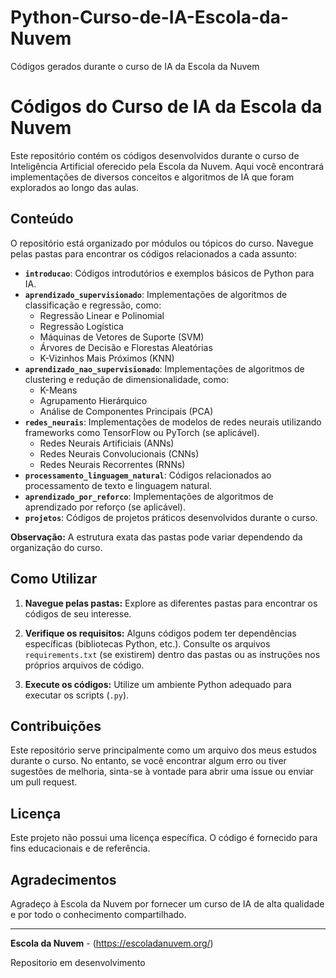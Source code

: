 # Python-Curso-de-IA-Escola-da-Nuvem
Códigos gerados durante o curso de IA da Escola da Nuvem

# Códigos do Curso de IA da Escola da Nuvem

Este repositório contém os códigos desenvolvidos durante o curso de Inteligência Artificial oferecido pela Escola da Nuvem. Aqui você encontrará implementações de diversos conceitos e algoritmos de IA que foram explorados ao longo das aulas.

## Conteúdo

O repositório está organizado por módulos ou tópicos do curso. Navegue pelas pastas para encontrar os códigos relacionados a cada assunto:

* **`introducao`**: Códigos introdutórios e exemplos básicos de Python para IA.
* **`aprendizado_supervisionado`**: Implementações de algoritmos de classificação e regressão, como:
    * Regressão Linear e Polinomial
    * Regressão Logística
    * Máquinas de Vetores de Suporte (SVM)
    * Árvores de Decisão e Florestas Aleatórias
    * K-Vizinhos Mais Próximos (KNN)
* **`aprendizado_nao_supervisionado`**: Implementações de algoritmos de clustering e redução de dimensionalidade, como:
    * K-Means
    * Agrupamento Hierárquico
    * Análise de Componentes Principais (PCA)
* **`redes_neurais`**: Implementações de modelos de redes neurais utilizando frameworks como TensorFlow ou PyTorch (se aplicável).
    * Redes Neurais Artificiais (ANNs)
    * Redes Neurais Convolucionais (CNNs)
    * Redes Neurais Recorrentes (RNNs)
* **`processamento_linguagem_natural`**: Códigos relacionados ao processamento de texto e linguagem natural.
* **`aprendizado_por_reforco`**: Implementações de algoritmos de aprendizado por reforço (se aplicável).
* **`projetos`**: Códigos de projetos práticos desenvolvidos durante o curso.

**Observação:** A estrutura exata das pastas pode variar dependendo da organização do curso.

## Como Utilizar

1.  **Navegue pelas pastas:** Explore as diferentes pastas para encontrar os códigos de seu interesse.

2.  **Verifique os requisitos:** Alguns códigos podem ter dependências específicas (bibliotecas Python, etc.). Consulte os arquivos `requirements.txt` (se existirem) dentro das pastas ou as instruções nos próprios arquivos de código.

3.  **Execute os códigos:** Utilize um ambiente Python adequado para executar os scripts (`.py`).

## Contribuições

Este repositório serve principalmente como um arquivo dos meus estudos durante o curso. No entanto, se você encontrar algum erro ou tiver sugestões de melhoria, sinta-se à vontade para abrir uma issue ou enviar um pull request.

## Licença

Este projeto não possui uma licença específica. O código é fornecido para fins educacionais e de referência.

## Agradecimentos

Agradeço à Escola da Nuvem por fornecer um curso de IA de alta qualidade e por todo o conhecimento compartilhado.

---

**Escola da Nuvem** - (https://escoladanuvem.org/)


Repositorio em desenvolvimento
